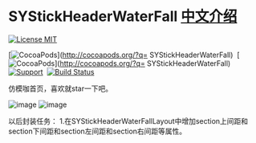 SYStickHeaderWaterFall <a href="#中文介绍">中文介绍</a>
==============
[![License MIT](https://img.shields.io/badge/license-MIT-green.svg?style=flat)](https://raw.githubusercontent.com/zhangsuya/SYStickHeaderWaterFall/master/LICENSE)&nbsp;

[![CocoaPods](http://img.shields.io/cocoapods/v/SYStickHeaderWaterFall.svg?style=flat)](http://cocoapods.org/?q= SYStickHeaderWaterFall)&nbsp;
[![CocoaPods](http://img.shields.io/cocoapods/p/SYStickHeaderWaterFall.svg?style=flat)](http://cocoapods.org/?q= SYStickHeaderWaterFall)&nbsp;
[![Support](https://img.shields.io/badge/support-iOS%206%2B%20-blue.svg?style=flat)](https://www.apple.com/nl/ios/)&nbsp;
[![Build Status](https://travis-ci.org/ibireme/SYStickHeaderWaterFall.svg?branch=master)](https://travis-ci.org/zhangsuya/SYStickHeaderWaterFall)

仿模咖首页，喜欢就star一下吧。

![image](https://github.com/zhangsuya/SYStickHeaderWaterFall/blob/master/SYStickHeaderWaterFall/1.gif)
![image](https://github.com/zhangsuya/SYStickHeaderWaterFall/blob/master/SYStickHeaderWaterFall/3.gif)

以后封装任务：
1.在SYStickHeaderWaterFallLayout中增加section上间距和section下间距和section左间距和section右间距等属性。

